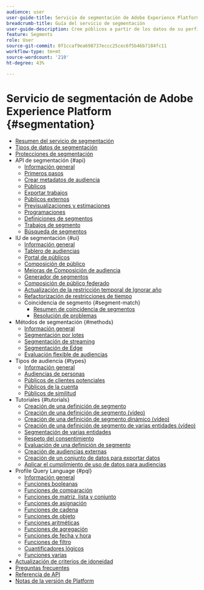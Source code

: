 ```yaml
---
audience: user
user-guide-title: Servicio de segmentación de Adobe Experience Platform
breadcrumb-title: Guía del servicio de segmentación
user-guide-description: Cree públicos a partir de los datos de su perfil del cliente en tiempo real utilizando definiciones de segmentos generadas por Adobe Experience Platform o fuentes externas.
feature: Segments
role: User
source-git-commit: 0f1ccaf9ea698737eccc25cec6f5b46b7184fc11
workflow-type: tm+mt
source-wordcount: '210'
ht-degree: 43%

---
```



# Servicio de segmentación de Adobe Experience Platform {#segmentation}

- [Resumen del servicio de segmentación](home.md)
- [Tipos de datos de segmentación](data-types.md)
- [Protecciones de segmentación](https://experienceleague.adobe.com/docs/experience-platform/profile/guardrails.html?lang=es#segmentation-guardrails)
- API de segmentación {#api}
   - [Información general](api/overview.md)
   - [Primeros pasos](api/getting-started.md)
   - [Crear metadatos de audiencia](api/create-audience.md)
   - [Públicos](api/audiences.md)
   - [Exportar trabajos](api/export-jobs.md)
   - [Públicos externos](api/external-audiences.md)
   - [Previsualizaciones y estimaciones](api/previews-and-estimates.md)
   - [Programaciones](api/schedules.md)
   - [Definiciones de segmentos](api/segment-definitions.md)
   - [Trabajos de segmento](api/segment-jobs.md)
   - [Búsqueda de segmentos](api/segment-search.md)
- IU de segmentación {#ui}
   - [Información general](ui/overview.md)
   - [Tablero de audiencias](ui/audience-dashboard.md)
   - [Portal de públicos](ui/audience-portal.md)
   - [Composición de público](ui/audience-composition.md)
   - [Mejoras de Composición de audiencia](ui/composition-enchancements.md)
   - [Generador de segmentos](ui/segment-builder.md)
   - [Composición de público federado](https://experienceleague.adobe.com/es/docs/federated-audience-composition/using/home)
   - [Actualización de la restricción temporal de Ignorar año](ui/ignore-year.md)
   - [Refactorización de restricciones de tiempo](ui/segment-refactoring.md)
   - Coincidencia de segmento {#segment-match}
      - [Resumen de coincidencia de segmentos](ui/segment-match/overview.md)
      - [Resolución de problemas](ui/segment-match/troubleshooting.md)
- Métodos de segmentación {#methods}
   - [Información general](methods/overview.md)
   - [Segmentación por lotes](methods/batch-segmentation.md)
   - [Segmentación de streaming](methods/streaming-segmentation.md)
   - [Segmentación de Edge](methods/edge-segmentation.md)
   - [Evaluación flexible de audiencias](methods/flexible-audience-evaluation.md)
- Tipos de audiencia {#types}
   - [Información general](types/overview.md)
   - [Audiencias de personas](types/people-audiences.md)
   - [Públicos de clientes potenciales](types/prospect-audiences.md)
   - [Públicos de la cuenta](types/account-audiences.md)
   - [Públicos de similitud](types/lookalike-audiences.md)
- Tutoriales {#tutorials}
   - [Creación de una definición de segmento](tutorials/create-a-segment.md)
   - [Creación de una definición de segmento (vídeo)](video/create-segment.md)
   - [Creación de una definición de segmento dinámico (vídeo)](video/create-a-dynamic-segment.md)
   - [Creación de una definición de segmento de varias entidades (vídeo)](video/create-multi-entity-segments.md)
   - [Segmentación de varias entidades](tutorials/multi-entity-segmentation.md)
   - [Respeto del consentimiento](tutorials/consents.md)
   - [Evaluación de una definición de segmento](tutorials/evaluate-a-segment.md)
   - [Creación de audiencias externas](tutorials/create-external-audience.md)
   - [Creación de un conjunto de datos para exportar datos](tutorials/create-dataset-export-segment.md)
   - [Aplicar el cumplimiento de uso de datos para audiencias](tutorials/governance.md)
- Profile Query Language {#pql}
   - [Información general](pql/overview.md)
   - [Funciones booleanas](pql/boolean-functions.md)
   - [Funciones de comparación](pql/comparison-functions.md)
   - [Funciones de matriz, lista y conjunto](pql/array-functions.md)
   - [Funciones de asignación](pql/map-functions.md)
   - [Funciones de cadena](pql/string-functions.md)
   - [Funciones de objeto](pql/object-functions.md)
   - [Funciones aritméticas](pql/arithmetic-functions.md)
   - [Funciones de agregación](pql/aggregation-functions.md)
   - [Funciones de fecha y hora](pql/datetime-functions.md)
   - [Funciones de filtro](pql/filter-functions.md)
   - [Cuantificadores lógicos](pql/logical-quantifiers.md)
   - [Funciones varias](pql/misc-functions.md)
- [Actualización de criterios de idoneidad](./eligibility-criteria-update.md)
- [Preguntas frecuentes](./faq.md)
- [Referencia de API](https://www.adobe.io/experience-platform-apis/references/segmentation/)
- [Notas de la versión de Platform](https://experienceleague.adobe.com/es/docs/experience-platform/release-notes/latest)